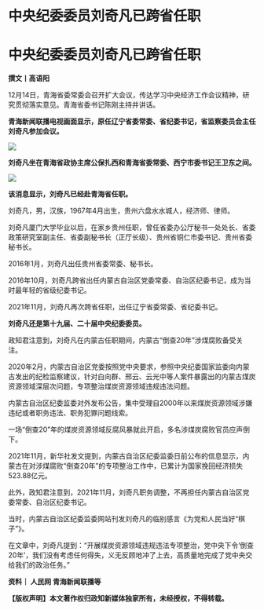 # 中央纪委委员刘奇凡已跨省任职

# 中央纪委委员刘奇凡已跨省任职

**撰文丨高语阳**

12月14日，青海省委常委会召开扩大会议，传达学习中央经济工作会议精神，研究贯彻落实意见。青海省委书记陈刚主持并讲话。

**青海新闻联播电视画面显示，原任辽宁省委常委、省纪委书记，省监察委员会主任刘奇凡参加会议。**

![](https://inews.gtimg.com/news_bt/Or2KaQuKoRWSRtDIpeCioev26XJzR8a2f2koGAjsoO-9YAA/1000)

**刘奇凡坐在青海省政协主席公保扎西和青海省委常委、西宁市委书记王卫东之间。**

![](https://inews.gtimg.com/news_bt/OgB_b2eLYVpTdlbgYe3bHOzikCLiyd9eD9Q_H0xkhQe3MAA/1000)

**该消息显示，刘奇凡已经赴青海省任职。**

刘奇凡，男，汉族，1967年4月出生，贵州六盘水水城人，经济师、律师。

刘奇凡厦门大学毕业以后，在家乡贵州任职，曾任省委办公厅秘书一处处长、省委政策研究室副主任、省委副秘书长（正厅长级）、贵州省铜仁市委书记、贵州省委秘书长。

2016年1月，刘奇凡出任贵州省委常委、秘书长。

2016年10月，刘奇凡跨省出任内蒙古自治区党委常委、自治区纪委书记，成为当时最年轻的省级纪委书记。

2021年11月，刘奇凡再次跨省任职，出任辽宁省委常委、省纪委书记。

**刘奇凡还是第十九届、二十届中央纪委委员。**

政知君注意到，刘奇凡在内蒙古任职期间，内蒙古“倒查20年”涉煤腐败备受关注。

2020年2月，内蒙古自治区党委按照党中央要求，参照中央纪委国家监委向内蒙古发出的纪检监察建议，针对白向群、邢云、云光中等人案件暴露出的内蒙古煤炭资源领域深层次问题，专项整治煤炭资源领域违规违法问题。

内蒙古自治区纪委监委对外发布公告，集中受理自2000年以来煤炭资源领域涉嫌违纪或者职务违法、职务犯罪问题线索。

一场“倒查20”年的煤炭资源领域反腐风暴就此开启，多名涉煤炭腐败官员应声倒下。

2021年11月，新华社发文提到，内蒙古自治区纪委监委日前公布的信息显示，内蒙古在对涉煤腐败“倒查20年”的专项整治工作中，已累计为国家挽回经济损失523.88亿元。

此外，政知君注意到，2021年11月，刘奇凡职务调整，不再担任内蒙古自治区党委常委、自治区纪委书记。

当时，内蒙古自治区纪委监委网站刊发刘奇凡的临别感言《为党和人民当好“棋子”》。

在文章中，刘奇凡提到：“开展煤炭资源领域违规违法专项整治，党中央下令‘倒查20年’，我们没有考虑任何得失，义无反顾地冲了上去，高质量地完成了党中央交给我们的政治任务。”

**资料｜ 人民网 青海新闻联播等**

**【版权声明】本文著作权归政知新媒体独家所有，未经授权，不得转载。**

